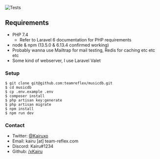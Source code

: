 ![Tests](https://github.com/teamreflex/musicdb/workflows/Testing%20Laravel/badge.svg)

## Requirements
- PHP 7.4
    - Refer to Laravel 6 documentation for PHP requirements
- node & npm (13.5.0 & 6.13.4 confirmed working)
- Probably wanna use Mailtrap for mail testing, Redis for caching etc etc etc
- Some kind of webserver, I use Laravel Valet

### Setup
```
$ git clone git@github.com:teamreflex/musicdb.git
$ cd musicdb
$ cp .env.example .env
$ composer install
$ php artisan key:generate
$ php artisan migrate
$ npm install
$ npm run dev
```

### Contact
- Twitter: [@Kairuxo](https://twitter.com/Kairuxo)
- Email: kairu [at] team-reflex.com
- Discord: Kairu#1234
- Github: [/xKairu](https://github.com/xKairu)
